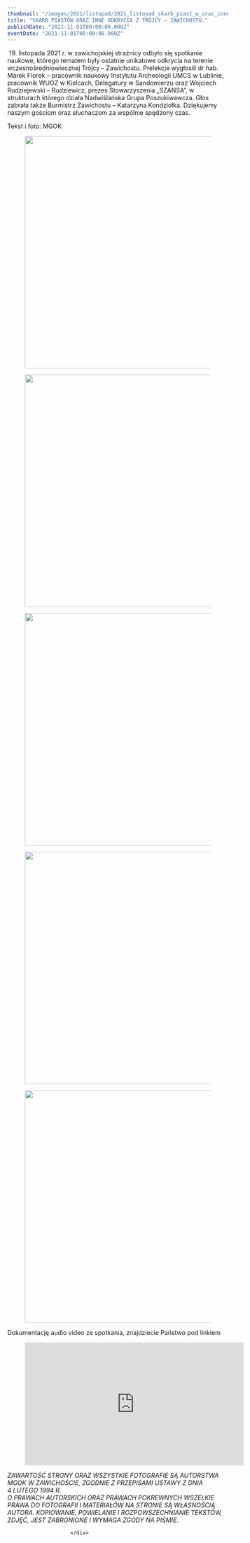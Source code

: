 ```yaml
---
thumbnail: "/images/2021/listopad/2021_listopad_skarb_piast_w_oraz_inne_odkrycia_z_tr_jcy_zawichostu_2021_11_skarb_piast_w_oraz_inne_odkrycia_z_tr_jcy_zawichostu_zd1-5.jpg"
title: "SKARB PIASTÓW ORAZ INNE ODKRYCIA Z TRÓJCY – ZAWICHOSTU."
publishDate: "2021-11-01T00:00:00.000Z"
eventDate: "2021-11-01T00:00:00.000Z"
---
```


<div class="entry-content">
							
							
<p>&nbsp;19. listopada 2021 r. w zawichojskiej strażnicy odbyło się spotkanie naukowe, którego tematem były ostatnie unikatowe odkrycia na terenie wczesnośredniowiecznej Trójcy – Zawichostu. Prelekcje wygłosili dr hab. Marek Florek – pracownik naukowy Instytutu Archeologii UMCS w Lublinie, pracownik WUOZ w Kielcach, Delegatury w Sandomierzu oraz Wojciech Rudziejewski – Rudziewicz, prezes Stowarzyszenia „SZANSA”, w strukturach którego działa Nadwiślańska Grupa Poszukiwawcza. Głos zabrała także Burmistrz Zawichostu – Katarzyna Kondziołka. Dziękujemy naszym gościom oraz słuchaczom za wspólnie spędzony czas.</p>



<p>Tekst i foto: MGOK</p>



<figure class="wp-block-image size-full"><a href="http://mgok-zawichost.pl/wp-content/uploads/2021/11/zd1-5.jpg"><img fetchpriority="high" decoding="async" width="800" height="531" src="/images/2021/listopad/2021_listopad_skarb_piast_w_oraz_inne_odkrycia_z_tr_jcy_zawichostu_2021_11_skarb_piast_w_oraz_inne_odkrycia_z_tr_jcy_zawichostu_zd1-5.jpg" alt="" class="wp-image-8290" srcset="/images/2021/listopad/2021_listopad_skarb_piast_w_oraz_inne_odkrycia_z_tr_jcy_zawichostu_2021_11_skarb_piast_w_oraz_inne_odkrycia_z_tr_jcy_zawichostu_zd1-5.jpg 800w, /images/2021/listopad/zd1-5-300x199.jpg 300w, /images/2021/listopad/zd1-5-768x510.jpg 768w" sizes="(max-width: 800px) 100vw, 800px"></a></figure>



<figure class="wp-block-image size-full"><a href="http://mgok-zawichost.pl/wp-content/uploads/2021/11/zd2-4.jpg"><img decoding="async" width="800" height="531" src="/images/2021/listopad/2021_listopad_skarb_piast_w_oraz_inne_odkrycia_z_tr_jcy_zawichostu_2021_11_skarb_piast_w_oraz_inne_odkrycia_z_tr_jcy_zawichostu_zd2-4.jpg" alt="" class="wp-image-8291" srcset="/images/2021/listopad/2021_listopad_skarb_piast_w_oraz_inne_odkrycia_z_tr_jcy_zawichostu_2021_11_skarb_piast_w_oraz_inne_odkrycia_z_tr_jcy_zawichostu_zd2-4.jpg 800w, /images/2021/listopad/zd2-4-300x199.jpg 300w, /images/2021/listopad/zd2-4-768x510.jpg 768w" sizes="(max-width: 800px) 100vw, 800px"></a></figure>



<figure class="wp-block-image size-full"><a href="http://mgok-zawichost.pl/wp-content/uploads/2021/11/zd3-4.jpg"><img decoding="async" width="800" height="531" src="/images/2021/listopad/2021_listopad_skarb_piast_w_oraz_inne_odkrycia_z_tr_jcy_zawichostu_2021_11_skarb_piast_w_oraz_inne_odkrycia_z_tr_jcy_zawichostu_zd3-4.jpg" alt="" class="wp-image-8292" srcset="/images/2021/listopad/2021_listopad_skarb_piast_w_oraz_inne_odkrycia_z_tr_jcy_zawichostu_2021_11_skarb_piast_w_oraz_inne_odkrycia_z_tr_jcy_zawichostu_zd3-4.jpg 800w, /images/2021/listopad/zd3-4-300x199.jpg 300w, /images/2021/listopad/zd3-4-768x510.jpg 768w" sizes="(max-width: 800px) 100vw, 800px"></a></figure>



<figure class="wp-block-image size-full"><a href="http://mgok-zawichost.pl/wp-content/uploads/2021/11/zd4-3.jpg"><img loading="lazy" decoding="async" width="800" height="531" src="/images/2021/listopad/2021_listopad_skarb_piast_w_oraz_inne_odkrycia_z_tr_jcy_zawichostu_2021_11_skarb_piast_w_oraz_inne_odkrycia_z_tr_jcy_zawichostu_zd4-3.jpg" alt="" class="wp-image-8293" srcset="/images/2021/listopad/2021_listopad_skarb_piast_w_oraz_inne_odkrycia_z_tr_jcy_zawichostu_2021_11_skarb_piast_w_oraz_inne_odkrycia_z_tr_jcy_zawichostu_zd4-3.jpg 800w, /images/2021/listopad/zd4-3-300x199.jpg 300w, /images/2021/listopad/zd4-3-768x510.jpg 768w" sizes="(max-width: 800px) 100vw, 800px"></a></figure>



<figure class="wp-block-image size-full"><a href="http://mgok-zawichost.pl/wp-content/uploads/2021/11/zd5-3.jpg"><img loading="lazy" decoding="async" width="800" height="531" src="/images/2021/listopad/2021_listopad_skarb_piast_w_oraz_inne_odkrycia_z_tr_jcy_zawichostu_2021_11_skarb_piast_w_oraz_inne_odkrycia_z_tr_jcy_zawichostu_zd5-3.jpg" alt="" class="wp-image-8294" srcset="/images/2021/listopad/2021_listopad_skarb_piast_w_oraz_inne_odkrycia_z_tr_jcy_zawichostu_2021_11_skarb_piast_w_oraz_inne_odkrycia_z_tr_jcy_zawichostu_zd5-3.jpg 800w, /images/2021/listopad/zd5-3-300x199.jpg 300w, /images/2021/listopad/zd5-3-768x510.jpg 768w" sizes="(max-width: 800px) 100vw, 800px"></a></figure>



<p>Dokumentację audio video ze spotkania, znajdziecie Państwo pod linkiem</p>



<figure class="wp-block-embed is-type-rich is-provider-obsluga-osadzania wp-block-embed-obsluga-osadzania wp-embed-aspect-16-9 wp-has-aspect-ratio"><div class="wp-block-embed__wrapper">
<iframe loading="lazy" title="Skarb Piastów 19 11 2021" width="500" height="281" src="https://www.youtube.com/embed/JDGCMMrxDwA?feature=oembed" frameborder="0" allow="accelerometer; autoplay; clipboard-write; encrypted-media; gyroscope; picture-in-picture" allowfullscreen=""></iframe>
</div></figure>



<p><em>ZAWARTOŚĆ STRONY ORAZ WSZYSTKIE FOTOGRAFIE SĄ AUTORSTWA MGOK W ZAWICHOŚCIE, ZGODNIE Z PRZEPISAMI USTAWY Z DNIA&nbsp;</em><br><em>4 LUTEGO 1994 R.<br>O PRAWACH AUTORSKICH ORAZ PRAWACH POKREWNYCH WSZELKIE PRAWA DO FOTOGRAFII I MATERIAŁÓW NA STRONIE SĄ WŁASNOŚCIĄ AUTORA. KOPIOWANIE, POWIELANIE I ROZPOWSZECHNIANIE TEKSTÓW, ZDJĘĆ, JEST ZABRONIONE I WYMAGA ZGODY NA PIŚMIE</em>.</p>
						
						</div>
